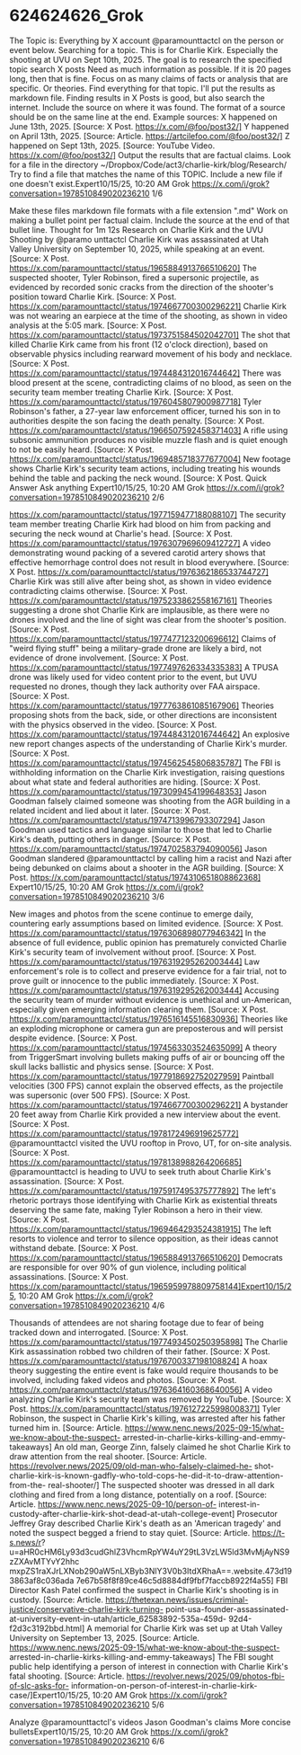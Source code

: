 # 624624626_Grok

The Topic is: Everything by X account @paramounttactcl on the 
person or event below. 
Searching for a topic.
This is for Charlie Kirk. Especially the shooting at UVU on Sept 
10th, 2025. The goal is to research the specified topic search X 
posts
Need as much information as possible. If it is 20 pages long, 
then that is fine. Focus on as many claims of facts or 
analysis that are specific. Or theories. 
Find everything for that topic. I'll put the results as 
markdown file.
Finding results in X Posts is good, but also search the 
internet.
Include the source on where it was found.
The format of a source should be on the same line at the 
end.
Example sources:
X happened on June 13th, 2025. [Source: X Post. 
https://x.com/@foo/post32/]
Y happened on April 13th, 2025. [Source: Article. 
https://artcilefoo.com/@foo/post32/]
Z happened on Sept 13th, 2025. [Source: YouTube 
Video. https://x.com/@foo/post32/]
Output the results that are factual claims.
Look for a file in the directory 
~/Dropbox/Code/act3/charlie-kirk/blog/Research/
Try to find a file that matches the name of this TOPIC. 
Include a new file if one doesn't exist.Expert10/15/25, 10:20 AM Grok
https://x.com/i/grok?conversation=1978510849020236210 1/6

Make these files markdown file formats with a file extension 
".md"
Work on making a bullet point per factual claim. Include the 
source at the end of that bullet line.
Thought for 1m 12s
Research on Charlie Kirk and the UVU 
Shooting by @paramo unttactcl
Charlie Kirk was assassinated at Utah Valley University on September 10, 2025, while 
speaking at an event. [Source: X Post. 
https://x.com/paramounttactcl/status/1965884913766510620]
The suspected shooter, Tyler Robinson, fired a supersonic projectile, as evidenced by 
recorded sonic cracks from the direction of the shooter's position toward Charlie Kirk. 
[Source: X Post. https://x.com/paramounttactcl/status/1974667700300296221]
Charlie Kirk was not wearing an earpiece at the time of the shooting, as shown in video 
analysis at the 5:05 mark. [Source: X Post. 
https://x.com/paramounttactcl/status/1973751584502042701]
The shot that killed Charlie Kirk came from his front (12 o'clock direction), based on 
observable physics including rearward movement of his body and necklace. [Source: X Post. 
https://x.com/paramounttactcl/status/1974484312016744642]
There was blood present at the scene, contradicting claims of no blood, as seen on the 
security team member treating Charlie Kirk. [Source: X Post. 
https://x.com/paramounttactcl/status/1976045807900987718]
Tyler Robinson's father, a 27-year law enforcement officer, turned his son in to authorities 
despite the son facing the death penalty. [Source: X Post. 
https://x.com/paramounttactcl/status/1966507592458371403]
A rifle using subsonic ammunition produces no visible muzzle flash and is quiet enough to not 
be easily heard. [Source: X Post. 
https://x.com/paramounttactcl/status/1969485718377677004]
New footage shows Charlie Kirk's security team actions, including treating his wounds behind 
the table and packing the neck wound. [Source: X Post. Quick Answer
Ask anything
Expert10/15/25, 10:20 AM Grok
https://x.com/i/grok?conversation=1978510849020236210 2/6

https://x.com/paramounttactcl/status/1977159477188088107]
The security team member treating Charlie Kirk had blood on him from packing and securing 
the neck wound at Charlie's head. [Source: X Post. 
https://x.com/paramounttactcl/status/1976307969609412727]
A video demonstrating wound packing of a severed carotid artery shows that effective 
hemorrhage control does not result in blood everywhere. [Source: X Post. 
https://x.com/paramounttactcl/status/1976362186533744727]
Charlie Kirk was still alive after being shot, as shown in video evidence contradicting claims 
otherwise. [Source: X Post. https://x.com/paramounttactcl/status/1975233862558167161]
Theories suggesting a drone shot Charlie Kirk are implausible, as there were no drones 
involved and the line of sight was clear from the shooter's position. [Source: X Post. 
https://x.com/paramounttactcl/status/1977477123200696612]
Claims of "weird flying stuff" being a military-grade drone are likely a bird, not evidence of 
drone involvement. [Source: X Post. 
https://x.com/paramounttactcl/status/1977497626334335383]
A TPUSA drone was likely used for video content prior to the event, but UVU requested no 
drones, though they lack authority over FAA airspace. [Source: X Post. 
https://x.com/paramounttactcl/status/1977763861085167906]
Theories proposing shots from the back, side, or other directions are inconsistent with the 
physics observed in the video. [Source: X Post. 
https://x.com/paramounttactcl/status/1974484312016744642]
An explosive new report changes aspects of the understanding of Charlie Kirk's murder. 
[Source: X Post. https://x.com/paramounttactcl/status/1974562545806835787]
The FBI is withholding information on the Charlie Kirk investigation, raising questions about 
what state and federal authorities are hiding. [Source: X Post. 
https://x.com/paramounttactcl/status/1973099454199648353]
Jason Goodman falsely claimed someone was shooting from the AGR building in a related 
incident and lied about it later. [Source: X Post. 
https://x.com/paramounttactcl/status/1974713996793307294]
Jason Goodman used tactics and language similar to those that led to Charlie Kirk's death, 
putting others in danger. [Source: X Post. 
https://x.com/paramounttactcl/status/1974702583794090056]
Jason Goodman slandered @paramounttactcl by calling him a racist and Nazi after being 
debunked on claims about a shooter in the AGR building. [Source: X Post. 
https://x.com/paramounttactcl/status/1974310651808862368]
Expert10/15/25, 10:20 AM Grok
https://x.com/i/grok?conversation=1978510849020236210 3/6

New images and photos from the scene continue to emerge daily, countering early 
assumptions based on limited evidence. [Source: X Post. 
https://x.com/paramounttactcl/status/1976306898077946342]
In the absence of full evidence, public opinion has prematurely convicted Charlie Kirk's 
security team of involvement without proof. [Source: X Post. 
https://x.com/paramounttactcl/status/1976319295262003444]
Law enforcement's role is to collect and preserve evidence for a fair trial, not to prove guilt or 
innocence to the public immediately. [Source: X Post. 
https://x.com/paramounttactcl/status/1976319295262003444]
Accusing the security team of murder without evidence is unethical and un-American, 
especially given emerging information clearing them. [Source: X Post. 
https://x.com/paramounttactcl/status/1976516145516830936]
Theories like an exploding microphone or camera gun are preposterous and will persist 
despite evidence. [Source: X Post. 
https://x.com/paramounttactcl/status/1974563303524635099]
A theory from TriggerSmart involving bullets making puffs of air or bouncing off the skull lacks 
ballistic and physics sense. [Source: X Post. 
https://x.com/paramounttactcl/status/1977918692752027959]
Paintball velocities (300 FPS) cannot explain the observed effects, as the projectile was 
supersonic (over 500 FPS). [Source: X Post. 
https://x.com/paramounttactcl/status/1974667700300296221]
A bystander 20 feet away from Charlie Kirk provided a new interview about the event. [Source: 
X Post. https://x.com/paramounttactcl/status/1978172496919625772]
@paramounttactcl visited the UVU rooftop in Provo, UT, for on-site analysis. [Source: X Post. 
https://x.com/paramounttactcl/status/1978138988264206685]
@paramounttactcl is heading to UVU to seek truth about Charlie Kirk's assassination. [Source: 
X Post. https://x.com/paramounttactcl/status/1975917495375777892]
The left's rhetoric portrays those identifying with Charlie Kirk as existential threats deserving 
the same fate, making Tyler Robinson a hero in their view. [Source: X Post. 
https://x.com/paramounttactcl/status/1969464293524381915]
The left resorts to violence and terror to silence opposition, as their ideas cannot withstand 
debate. [Source: X Post. https://x.com/paramounttactcl/status/1965884913766510620]
Democrats are responsible for over 90% of gun violence, including political assassinations. 
[Source: X Post. https://x.com/paramounttactcl/status/1965959978809758144]Expert10/15/25, 10:20 AM Grok
https://x.com/i/grok?conversation=1978510849020236210 4/6

Thousands of attendees are not sharing footage due to fear of being tracked down and 
interrogated. [Source: X Post. https://x.com/paramounttactcl/status/1977493450250395898]
The Charlie Kirk assassination robbed two children of their father. [Source: X Post. 
https://x.com/paramounttactcl/status/1976700337198108824]
A hoax theory suggesting the entire event is fake would require thousands to be involved, 
including faked videos and photos. [Source: X Post. 
https://x.com/paramounttactcl/status/1976364160368640056]
A video analyzing Charlie Kirk's security team was removed by YouTube. [Source: X Post. 
https://x.com/paramounttactcl/status/1976127225998008371]
Tyler Robinson, the suspect in Charlie Kirk's killing, was arrested after his father turned him in. 
[Source: Article. https://www.nenc.news/2025-09-15/what-we-know-about-the-suspect-
arrested-in-charlie-kirks-killing-and-emmy-takeaways]
An old man, George Zinn, falsely claimed he shot Charlie Kirk to draw attention from the real 
shooter. [Source: Article. https://revolver.news/2025/09/old-man-who-falsely-claimed-he-
shot-charlie-kirk-is-known-gadfly-who-told-cops-he-did-it-to-draw-attention-from-the-
real-shooter/]
The suspected shooter was dressed in all dark clothing and fired from a long distance, 
potentially on a roof. [Source: Article. https://www.nenc.news/2025-09-10/person-of-
interest-in-custody-after-charlie-kirk-shot-dead-at-utah-college-event]
Prosecutor Jeffrey Gray described Charlie Kirk's death as an 'American tragedy' and noted the 
suspect begged a friend to stay quiet. [Source: Article. https://t-s.news/r?
u=aHR0cHM6Ly93d3cudGhlZ3VhcmRpYW4uY29tL3VzLW5ld3MvMjAyNS9zZXAvMTYvY2hhc
mxpZS1raXJrLXNob290aW5nLXByb3NlY3V0b3ItdXRhaA==.website.473d193863af8c036ada
7e67b58f8f89ce46c5d8884df9fbf7faccb8922f4a55]
FBI Director Kash Patel confirmed the suspect in Charlie Kirk's shooting is in custody. [Source: 
Article. https://thetexan.news/issues/criminal-justice/conservative-charlie-kirk-turning-
point-usa-founder-assassinated-at-university-event-in-utah/article_62583892-535a-459d-
92d4-f2d3c3192bbd.html]
A memorial for Charlie Kirk was set up at Utah Valley University on September 13, 2025. 
[Source: Article. https://www.nenc.news/2025-09-15/what-we-know-about-the-suspect-
arrested-in-charlie-kirks-killing-and-emmy-takeaways]
The FBI sought public help identifying a person of interest in connection with Charlie Kirk's 
fatal shooting. [Source: Article. https://revolver.news/2025/09/photos-fbi-of-slc-asks-for-
information-on-person-of-interest-in-charlie-kirk-case/]Expert10/15/25, 10:20 AM Grok
https://x.com/i/grok?conversation=1978510849020236210 5/6

Analyze @paramounttactcl's videos
Jason Goodman's claims
More concise bulletsExpert10/15/25, 10:20 AM Grok
https://x.com/i/grok?conversation=1978510849020236210 6/6